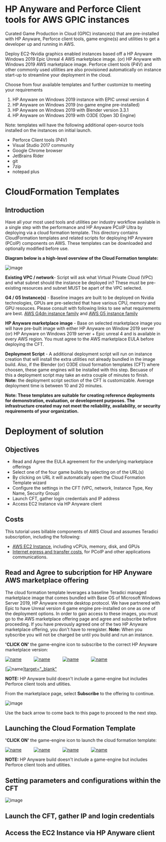 # HP Anyware and Perforce Client tools for AWS GPIC instances
Curated Game Production in Cloud (GPIC) instance(s) that are pre-installed with HP Anyware, Perforce client tools, game engine(s) and utilities to get a developer up and running in AWS.

Deploy EC2-Nvidia graphics enabled instances based off a HP Anyware Windows 2019 Epic Unreal 4 AWS marketplace image. (or) HP Anyware with Windows 2019 AWS marketplace image. Perforce client tools (P4V) and other commonly used utilities are also provisioned automatically on instance start-up to streamline your deployment in the cloud.

Choose from four available templates and further customize to meeting your requirements
1. HP Anyware on Windows 2019 instance with EPIC unreal version 4
2. HP Anyware on Windows 2019 (no game engine pre-installed)
3. HP Anyware on Windows 2019 with Blender version 3.3.1
4. HP Anyware on Windows 2019 with O3DE (Open 3D Engine)

Note: templates will have the following additional open-source tools installed on the instances on initial launch.
- Perforce Client tools (P4V)
- Visual Studio 2017 community
- Google Chrome browser
- JetBrains Rider
- git
- 7zip
- notepad plus


# CloudFormation Templates
## Introduction
Have all your most used tools and utilities per industry workflow available in a single step with the performance and HP Anyware PCoIP Ultra by deploying via a cloud formation template. 
This directory contains CloudFormation templates and related scripts for deploying HP Anyware (PCoIP) components on AWS. These templates can be downloaded and optionally modified before use.

**Diagram below is a high-level overview of the Cloud Formation template:**

 ![image](https://github.com/ChadSmithTeradici/PCoIP-Power-Tools-via-CFT/blob/main/GPIC-CFT-Parts.png?raw=true)
 
   **Existing VPC / network**- Script will ask what Virtual Private Cloud (VPC) and what subnet should the instance be deployed in? These must be pre-existing resources and subnet MUST be apart of the VPC selected.

   **G4 / G5 Instance(s)** - Baseline images are built to be deployed on Nvidia technologies, GPUs are pre-selected that have various CPU, memory and GPU resouces. Please consult with following links to see what requirements are best. [AWS G4dn instance family](https://aws.amazon.com/ec2/instance-types/g4/)  and [AWS G5 instance family](https://aws.amazon.com/ec2/instance-types/g5/)

  **HP Anyware marketplace image** - Base on selected marketplace image you will have pre-built image with either HP Anyware on Window 2019 server (or) HP Anyware on Windows 2019 server + Epic unreal 4 and is available in every AWS region. You must agree to the AWS marketplace EULA before deploying the CFT.
  
  **Deployment Script** - A additional deployment script will run on instance creation that will install the extra utilities not already bundled in the image build. Also, if the Blender (or) O3DE cloud formation templates (CFT) where choosen, these game engines will be installed with this step. Becuase of this a deployment script may take an extra couple of minutes to finish. **Note:** the deployment script section of the CFT is customizable. Average deployment time is between 10 and 20 minutes.


__Note: These templates are suitable for creating reference deployments for demonstration, evaluation, or development purposes. The infrastructure created may not meet the reliability, availability, or security requirements of your organization.__

# Deployment of solution

## Objectives

+ Read and Agree the EULA agreement for the underlying marketplace offerings
+ Select one of the four game builds by selecting on of the URL(s)
+ By clicking on URL it will automatically open the Cloud Formation Template wizard
+ Configure the settings in the CFT (VPC, network, Instance Type, Key Name, Security Group)
+ Launch CFT, gather login credentials and IP address
+ Access EC2 Instance via HP Anyware client

## Costs

This tutorial uses billable components of AWS Cloud and assumes Teradici subscription, including the following:
+   [AWS EC2 Instance](https://aws.amazon.com/pm/ec2/), including vCPUs, memory, disk, and GPUs
+   [Internet egress and transfer costs](https://aws.amazon.com/blogs/architecture/overview-of-data-transfer-costs-for-common-architectures/), for PCoIP and other applications communications.

## Read and Agree to subcription for HP Anyware AWS marketplace offering
The cloud formation template leverages a baseline Teradici managed marketplace image that comes bundled with Base OS of Microsoft Windows Server 2019, HP Anyware remote desktop protocol. We have partnered with Epic to have Unreal version 4 game engine pre-installed on one as one of the deployment options. In order to gain access to these images, you must go to the AWS marketplace offering page and agree and subscribe before proceeding. If you have prevously agreed one of the two HP Anyware marketplace offering, you don't have to reregister. **Note:** When you sybscribe you will not be charged be until you build and run an instance.
 
**'CLICK ON'** the game-engine icon to subscribe to the correct HP Anyware marketplace version: 

[![name](https://github.com/ChadSmithTeradici/PCoIP-Power-Tools-via-CFT/blob/main/Unreal-logo-small.png?raw=true)](https://aws.amazon.com/marketplace/pp/prodview-mj35z5mqzmanm?sr=0-5&ref_=beagle&applicationId=AWSMPContessa)  &emsp; &emsp;  [![name](https://github.com/ChadSmithTeradici/PCoIP-Power-Tools-via-CFT/blob/main/blender-small.png?raw=true)](https://aws.amazon.com/marketplace/pp/prodview-boeg6hiewus3o?sr=0-1&ref_=beagle&applicationId=AWSMPContessa)  &emsp; &emsp;  [![name](https://github.com/ChadSmithTeradici/PCoIP-Power-Tools-via-CFT/blob/main/o3DE-small.png?raw=true)](https://aws.amazon.com/marketplace/pp/prodview-boeg6hiewus3o?sr=0-1&ref_=beagle&applicationId=AWSMPContessa)  &emsp; &emsp;  [![name](https://github.com/ChadSmithTeradici/PCoIP-Power-Tools-via-CFT/blob/main/HPA-small.png)](https://aws.amazon.com/marketplace/pp/prodview-boeg6hiewus3o?sr=0-1&ref_=beagle&applicationId=AWSMPContessa)  

[![name](https://github.com/ChadSmithTeradici/PCoIP-Power-Tools-via-CFT/blob/main/HPA-small.png)][target="_blank"](https://aws.amazon.com/marketplace/pp/prodview-boeg6hiewus3o?sr=0-1&ref_=beagle&applicationId=AWSMPContessa) 

**NOTE:** HP Anyware build doesn't include a game-engine but includes Perforce client tools and utlities. 

From the marketplace page, select **Subscribe** to the offering to continue.

![image](https://github.com/ChadSmithTeradici/PCoIP-Power-Tools-via-CFT/blob/main/Continue2Subscribe.png)

Use the back arrow to come back to this page to proceed to the next step.

## Launching the Cloud Formation Template


**'CLICK ON'** the game-engine icon to launch the cloud formation template: 

[![name](https://github.com/ChadSmithTeradici/PCoIP-Power-Tools-via-CFT/blob/main/Unreal-logo-small.png?raw=true)](https://console.aws.amazon.com/cloudformation/home?#/stacks/quickcreate?templateURL=https://hpagpicbucket4scripts.s3.us-west-2.amazonaws.com/HPA-UR4-PF-CFT.yml&stackName=hpaepic) &emsp; &emsp; [![name](https://github.com/ChadSmithTeradici/PCoIP-Power-Tools-via-CFT/blob/main/blender-small.png)](https://console.aws.amazon.com/cloudformation/home?#/stacks/quickcreate?templateURL=https://hpagpicbucket4scripts.s3.us-west-2.amazonaws.com/HPA-Blender-PF-CFT.yml&stackName=hpablender) &emsp; &emsp; [![name](https://github.com/ChadSmithTeradici/PCoIP-Power-Tools-via-CFT/blob/main/o3DE-small.png)](https://console.aws.amazon.com/cloudformation/home?#/stacks/quickcreate?templateURL=https://hpagpicbucket4scripts.s3.us-west-2.amazonaws.com/HPA-O3DE-PF-CFT.yml&stackName=hpao3de) &emsp; &emsp; [![name](https://github.com/ChadSmithTeradici/PCoIP-Power-Tools-via-CFT/blob/main/HPA-small.png)](https://console.aws.amazon.com/cloudformation/home?#/stacks/quickcreate?templateURL=https://hpagpicbucket4scripts.s3.us-west-2.amazonaws.com/HPA-PF-CFT.yml&stackName=hpagpic)

**NOTE:** HP Anyware build doesn't include a game-engine but includes Perforce client tools and utlities.

## Setting parameters and configurations within the CFT

![image](https://github.com/ChadSmithTeradici/PCoIP-Power-Tools-via-CFT/blob/main/CFT-Questions.png)

## Launch the CFT, gather IP and login credentials

## Access the EC2 Instance via HP Anyware client

